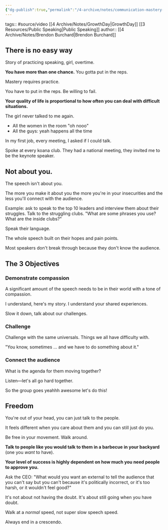 ```yaml
---
{"dg-publish":true,"permalink":"/4-archive/notes/communication-mastery-brendon-growth-day/"}
---
```


tags:: #source/video [[4 Archive/Notes/GrowthDay\|GrowthDay]] [[3 Resources/Public Speaking\|Public Speaking]]
author:: [[4 Archive/Notes/Brendon Burchard\|Brendon Burchard]]

## There is no easy way

Story of practicing speaking, girl, overtime.

**You have more than one chance.** You gotta put in the reps.

Mastery requires practice.

You have to put in the reps. Be willing to fail.

**Your quality of life is proportional to how often you can deal with difficult situations.**

The girl never talked to me again.
- All the women in the room "oh nooo"
- All the guys: yeah happens all the time

In my first job, every meeting, I asked if I could talk.

Spoke at every koana club. They had a national meeting, they invited me to be the keynote speaker.

## Not about you.

The speech isn't about you.

The more you make it about you the more you're in your insecurities and the less you'll connect with the audience.

Example: ask to speak to the top 10 leaders and interview them about their struggles. Talk to the struggling clubs. "What are some phrases you use? What are the inside clubs?"

Speak their language.

The whole speech built on their hopes and pain points.

Most speakers don't break through because they don't know the audience.

## The 3 Objectives

### Demonstrate compassion

A significant amount of the speech needs to be in their world with a tone of compassion.

I understand, here's my story. I understand your shared experiences.

Slow it down, talk about our challenges.

### Challenge

Challenge with the same universals. Things we all have difficulty with.

"You know, sometimes ... and we have to do something about it."

### Connect the audience

What is the agenda for them moving together?

Listen—let's all go hard together.

So the group goes yeahhh awesome let's do this!

## Freedom

You're out of your head, you can just talk to the people.

It feels different when you care about them and you can still just do you.

Be free in your movement. Walk around.

**Talk to people like you would talk to them in a barbecue in your backyard** (one you *want* to have).

**Your level of success is highly dependent on how much you need people to approve you.**

Ask the CEO: "What would you want an external to tell the audience that you can't say but you can't because it's politically incorrect, or it's too harsh, or it wouldn't feel good?"

It's not about not having the doubt. It's about still going when you have doubt.

Walk at a *normal* speed, not super slow speech speed.

Always end in a crescendo.